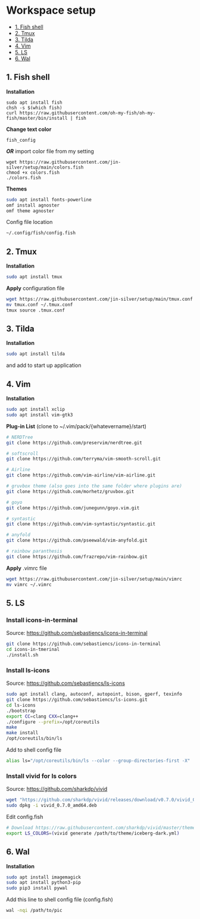 # Workspace setup

  * [1. Fish shell](#1-fish-shell)
  * [2. Tmux](#2-tmux)
  * [3. Tilda](#3-tilda)
  * [4. Vim](#4-vim)
  * [5. LS](#5-ls)
  * [6. Wal](#6-wal)



## 1. Fish shell

**Installation**

```
sudo apt install fish
chsh -s $(which fish) 
curl https://raw.githubusercontent.com/oh-my-fish/oh-my-fish/master/bin/install | fish
```

**Change text color** 

    fish_config 

***OR*** import color file from my setting

    wget https://raw.githubusercontent.com/jin-silver/setup/main/colors.fish
    chmod +x colors.fish
    ./colors.fish


 **Themes**

```bash
sudo apt install fonts-powerline
omf install agnoster
omf theme agnoster
```


 Config file location

```bash
~/.config/fish/config.fish
```



## 2. Tmux

**Installation**

```bash
sudo apt install tmux
```

**Apply** configuration file

```bash
wget https://raw.githubusercontent.com/jin-silver/setup/main/tmux.conf
mv tmux.conf ~/.tmux.conf
tmux source .tmux.conf
```



## 3. Tilda

**Installation**

```bash
sudo apt install tilda
```
and add to start up application



## 4. Vim

**Installation**

```bash
sudo apt install xclip
sudo apt install vim-gtk3
```

**Plug-in List** (clone to ~/.vim/pack/{whatevername}/start)

```bash
# NERDTree
git clone https://github.com/preservim/nerdtree.git

# softscroll
git clone https://github.com/terryma/vim-smooth-scroll.git

# Airline 
git clone https://github.com/vim-airline/vim-airline.git

# gruvbox theme (also goes into the same folder where plugins are)
git clone https://github.com/morhetz/gruvbox.git

# goyo
git clone https://github.com/junegunn/goyo.vim.git

# syntastic
git clone https://github.com/vim-syntastic/syntastic.git

# anyfold
git clone https://github.com/pseewald/vim-anyfold.git

# rainbow paranthesis
git clone https://github.com/frazrepo/vim-rainbow.git
```

**Apply** .vimrc file

```bash
wget https://raw.githubusercontent.com/jin-silver/setup/main/vimrc
mv vimrc ~/.vimrc
```



## 5. LS

### Install icons-in-terminal

Source: https://github.com/sebastiencs/icons-in-terminal

```bash
git clone https://github.com/sebastiencs/icons-in-terminal
cd icons-in-tmerinal
./install.sh
```



### Install ls-icons

Source: https://github.com/sebastiencs/ls-icons

```bash
sudo apt install clang, autoconf, autopoint, bison, gperf, texinfo
git clone https://github.com/sebastiencs/ls-icons.git
cd ls-icons
./bootstrap
export CC=clang CXX=clang++
./configure --prefix=/opt/coreutils
make
make install
/opt/coreutils/bin/ls
```

 Add to shell config file

```bash
alias ls="/opt/coreutils/bin/ls --color --group-directories-first -X"
```

 


### Install vivid for ls colors 

Source: https://github.com/sharkdp/vivid    

```bash
wget "https://github.com/sharkdp/vivid/releases/download/v0.7.0/vivid_0.7.0_amd64.deb"
sudo dpkg -i vivid_0.7.0_amd64.deb
```

 Edit config.fish


```bash
# Download https://raw.githubusercontent.com/sharkdp/vivid/master/themes/iceberg-dark.yml  
export LS_COLORS=(vivid generate /path/to/theme/iceberg-dark.yml)    
```



## 6. Wal

**Installation**

  ```bash
  sudo apt install imagemagick
  sudo apt install python3-pip
  sudo pip3 install pywal
  ```

Add this line to shell config file (config.fish)

```bash
wal -nqi /path/to/pic 
```



<!---
jin-silver/jin-silver is a ✨ special ✨ repository because its `README.md` (this file) appears on your GitHub profile.
You can click the Preview link to take a look at your changes.
--->